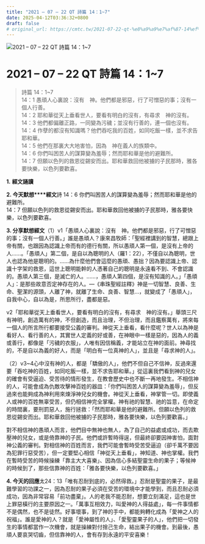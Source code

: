 ```yaml
---
title: "2021 – 07 – 22 QT 詩篇 14：1~7"
date: 2025-04-12T03:36:32+0800
draft: false
# original_url: https://cmtc.tw/2021-07-22-qt-%e8%a9%a9%e7%af%87-14%ef%bc%9a17
---
```


![2021 – 07 – 22 QT 詩篇 14：1\~7](/images/qt.jpg   "2021 – 07 – 22 QT 詩篇 14：1\~7")

# 2021 – 07 – 22 QT 詩篇 14：1\~7

> 詩篇 14：1\~7  
> 14：1 愚頑人心裏說：沒有　神。他們都是邪惡，行了可憎惡的事；沒有一個人行善。  
> 14：2 耶和華從天上垂看世人，要看有明白的沒有，有尋求　神的沒有。  
> 14：3 他們都偏離正路，一同變為污穢；並沒有行善的，連一個也沒有。  
> 14：4 作孽的都沒有知識嗎？他們吞吃我的百姓，如同吃飯一樣，並不求告耶和華。  
> 14：5 他們在那裏大大地害怕，因為　神在義人的族類中。  
> 14：6 你們叫困苦人的謀算變為羞辱；然而耶和華是他的避難所。  
> 14：7 但願以色列的救恩從錫安而出。耶和華救回他被擄的子民那時，雅各要快樂，以色列要歡喜。

**1.** **經文誦讀**

**2. 今天默想****經文**詩 14：6 你們叫困苦人的謀算變為羞辱；然而耶和華是他的避難所。  
14：7 但願以色列的救恩從錫安而出。耶和華救回他被擄的子民那時，雅各要快樂，以色列要歡喜。

**3. 分享默想經文**（1）v1「愚頑人心裏說：沒有　神。他們都是邪惡，行了可憎惡的事；沒有一個人行善。」誰是愚頑人？康來昌牧師：「聖經裡講到的智慧，總跟上帝有關，也跟因為認識上帝而有的德行有關，所以愚頑人第一個，是沒有上帝的人……。「愚頑人」第二個，是自以為聰明的人（羅1：22），不僅自以為聰明，世人也認為他是聰明的。……為什麼他們會這麼的愚頑、愚拙？因為要認識上帝、認識十字架的救恩，這世上聰明能幹的人憑著自己的聰明是永遠看不到、不會認識的。愚頑人第三個，是滅亡的人。……，愚頑人第四個，是沒有知識的人。」「愚頑人」：是那些故意否定神存在的人。—《串珠聖經註釋》神是一切智慧、良善、生命、聖潔的源頭，人離了神，就離了生命、良善、智慧…，就變成了「愚頑人」，自我中心，自以為是，所思所行，盡都是惡。

v2「耶和華從天上垂看世人，要看有明白的沒有，有尋求　神的沒有。」舉頭三尺有神明，創造萬有的神，不但創造，而且治理，不但治理，而且鑑察萬有，將來每一個人的所言所行都要接受公義的審判。神從天上垂看，看什麼呢？世人以為神是看好人、看行善的人，其實世人定義的好或善，在神眼中一樣是惡的，因為人的義或善行，都像是「污穢的衣服」，人唯有因信稱義，才能站立在神的面前。神尋找的，不是自以為義的好人，而是「明白有一位真神的人」，並且是「尋求神的人」。

（2）v3\~4心中沒有神的人，都是「驕傲的人」，他們不但自己不信神，反過來還要「吞吃神的百姓，如同吃飯一樣，並不求告耶和華。」從這裏我們看到神的兒女的確會有受逼迫、受苦待的情形發生，在教會歷史中也不斷一再地發生。不相信神的人，可能會成為仇敵攻擊神百姓的器皿：「你們叫困苦人的謀算變為羞辱」，但反過來也能夠成為神利用來煉淨神兒女的機會。神從天上垂看，神掌管一切。即使義人或神的百姓無辜受苦，但仍相信神完全掌權。神有祂的智慧、祂的旨意，在命定的時間裏，要刑罰惡人，施行拯救：「然而耶和華是他的避難所。但願以色列的救恩從錫安而出。耶和華救回他被擄的子民那時，雅各要快樂，以色列要歡喜。」

對不相信神的愚頑人而言，他們目中無神也無人，為了自己的益處或成功，而去欺壓神的兒女，或是倚靠神的子民。他們或許暫時得逞，但最終卻要因神害怕，面對神公義的審判。對相信神的百姓而言，我們可能會暫時受苦受逼迫（卻千萬不要因為犯罪行惡受苦），但一定要堅心相信「神從天上垂看」，神知道、神也掌權。我們在暫時受苦的時候操練「靠主大大喜樂」、因為信心多結聖靈生命的果子；等候神的時候到了，那些信靠神的百姓：「雅各要快樂，以色列要歡喜。」

**4. 今天的回應**太24：13「唯有忍耐到底的，必然得救。」忍耐是聖靈的果子，是最難學習的功課之一，因為忍耐的果子必須在受苦的環境中才能學到，而且忍耐必須成功，因為非常容易「前功盡棄」。人的老我不能忍耐，想要立刻滿足，這也是世上罪惡橫行的主要原因之一。「萬事互相效力，叫愛神的人得益處」，每一件事情都不是偶然，也不是徒然。好事壞事，到了神的手中，都能夠轉化成為「愛神之人的祝福」。誰是愛神的人？就是「愛神屬性的人」、「愛聖靈果子的人」，他們把一切發生的事情都當作一次機會，就是操練對付捨己生命，結出果子的機會。到最後，愚頑人要哀哭切齒，但信靠神的人，會有存到永遠的平安喜樂！